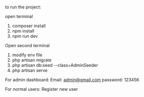 to run the project:

open terminal
1) composer install
2) npm install
3) npm run dev

Open second terminal
1) modify env file
2) php artisan migrate
3) php artisan db:seed --class=AdminSeeder
4) php artisan serve

For admin dashboard:
Email: admin@gmail.com
password: 123456

For normal users:
Register new user
